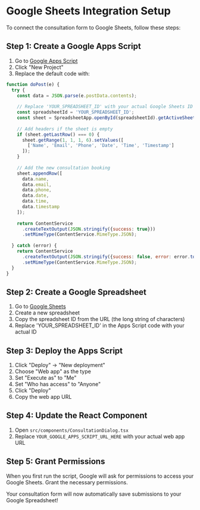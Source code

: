 # Google Sheets Integration Setup

To connect the consultation form to Google Sheets, follow these steps:

## Step 1: Create a Google Apps Script

1. Go to [Google Apps Script](https://script.google.com/)
2. Click "New Project"
3. Replace the default code with:

```javascript
function doPost(e) {
  try {
    const data = JSON.parse(e.postData.contents);
    
    // Replace 'YOUR_SPREADSHEET_ID' with your actual Google Sheets ID
    const spreadsheetId = 'YOUR_SPREADSHEET_ID';
    const sheet = SpreadsheetApp.openById(spreadsheetId).getActiveSheet();
    
    // Add headers if the sheet is empty
    if (sheet.getLastRow() === 0) {
      sheet.getRange(1, 1, 1, 6).setValues([
        ['Name', 'Email', 'Phone', 'Date', 'Time', 'Timestamp']
      ]);
    }
    
    // Add the new consultation booking
    sheet.appendRow([
      data.name,
      data.email,
      data.phone,
      data.date,
      data.time,
      data.timestamp
    ]);
    
    return ContentService
      .createTextOutput(JSON.stringify({success: true}))
      .setMimeType(ContentService.MimeType.JSON);
      
  } catch (error) {
    return ContentService
      .createTextOutput(JSON.stringify({success: false, error: error.toString()}))
      .setMimeType(ContentService.MimeType.JSON);
  }
}
```

## Step 2: Create a Google Spreadsheet

1. Go to [Google Sheets](https://sheets.google.com/)
2. Create a new spreadsheet
3. Copy the spreadsheet ID from the URL (the long string of characters)
4. Replace 'YOUR_SPREADSHEET_ID' in the Apps Script code with your actual ID

## Step 3: Deploy the Apps Script

1. Click "Deploy" → "New deployment"
2. Choose "Web app" as the type
3. Set "Execute as" to "Me"
4. Set "Who has access" to "Anyone"
5. Click "Deploy"
6. Copy the web app URL

## Step 4: Update the React Component

1. Open `src/components/ConsultationDialog.tsx`
2. Replace `YOUR_GOOGLE_APPS_SCRIPT_URL_HERE` with your actual web app URL

## Step 5: Grant Permissions

When you first run the script, Google will ask for permissions to access your Google Sheets. Grant the necessary permissions.

Your consultation form will now automatically save submissions to your Google Spreadsheet!